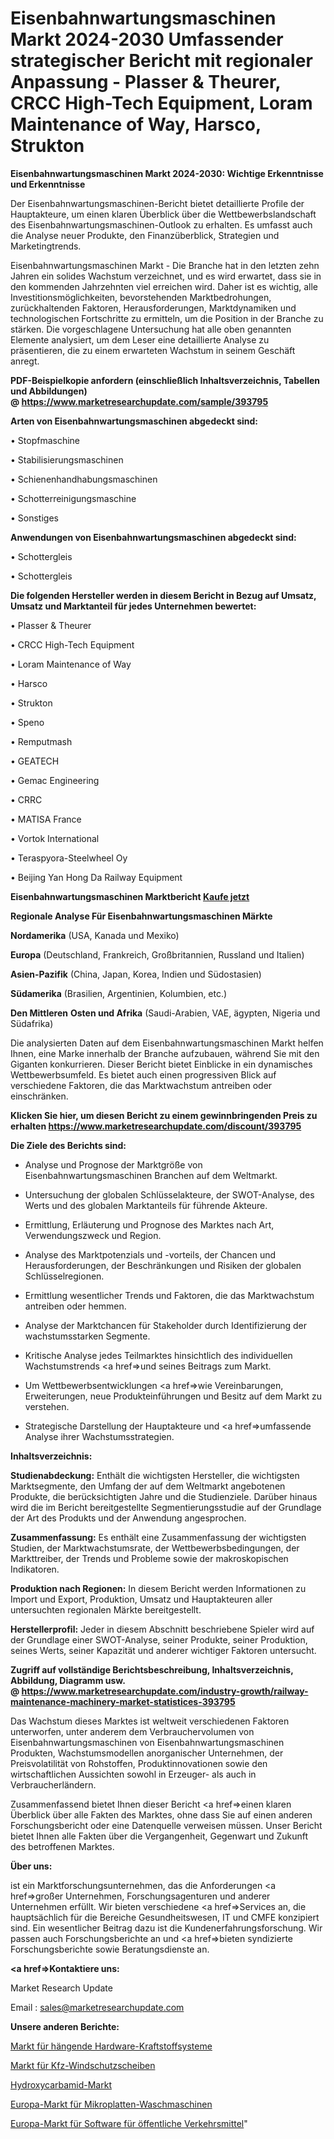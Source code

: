 # Eisenbahnwartungsmaschinen Markt 2024-2030 Umfassender strategischer Bericht mit regionaler Anpassung - Plasser & Theurer, CRCC High-Tech Equipment, Loram Maintenance of Way, Harsco, Strukton

<strong>Eisenbahnwartungsmaschinen Markt 2024-2030: Wichtige Erkenntnisse und Erkenntnisse</strong>

Der Eisenbahnwartungsmaschinen-Bericht bietet detaillierte Profile der Hauptakteure, um einen klaren Überblick über die Wettbewerbslandschaft des Eisenbahnwartungsmaschinen-Outlook zu erhalten. Es umfasst auch die Analyse neuer Produkte, den Finanzüberblick, Strategien und Marketingtrends.

Eisenbahnwartungsmaschinen Markt - Die Branche hat in den letzten zehn Jahren ein solides Wachstum verzeichnet, und es wird erwartet, dass sie in den kommenden Jahrzehnten viel erreichen wird. Daher ist es wichtig, alle Investitionsmöglichkeiten, bevorstehenden Marktbedrohungen, zurückhaltenden Faktoren, Herausforderungen, Marktdynamiken und technologischen Fortschritte zu ermitteln, um die Position in der Branche zu stärken. Die vorgeschlagene Untersuchung hat alle oben genannten Elemente analysiert, um dem Leser eine detaillierte Analyse zu präsentieren, die zu einem erwarteten Wachstum in seinem Geschäft anregt.

<strong><b>PDF-Beispielkopie anfordern (einschließlich Inhaltsverzeichnis, Tabellen und Abbildungen) @ </b></strong><strong><a href=https://www.marketresearchupdate.com/sample/393795><strong>https://www.marketresearchupdate.com/sample/393795</u></a></strong></strong>

<strong>Arten von Eisenbahnwartungsmaschinen abgedeckt sind:</strong>

• Stopfmaschine

• Stabilisierungsmaschinen

• Schienenhandhabungsmaschinen

• Schotterreinigungsmaschine

• Sonstiges

<strong>Anwendungen von Eisenbahnwartungsmaschinen abgedeckt sind:</strong>

• Schottergleis

• Schottergleis

<strong>Die folgenden Hersteller werden in diesem Bericht in Bezug auf Umsatz, Umsatz und Marktanteil für jedes Unternehmen bewertet:</strong>

• Plasser & Theurer

• CRCC High-Tech Equipment

• Loram Maintenance of Way

• Harsco

• Strukton

• Speno

• Remputmash

• GEATECH

• Gemac Engineering

• CRRC

• MATISA France

• Vortok International

• Teraspyora-Steelwheel Oy

• Beijing Yan Hong Da Railway Equipment

<strong>Eisenbahnwartungsmaschinen Marktbericht <a href=https://www.marketresearchupdate.com/buynow/393795>Kaufe jetzt</a></strong>

<strong>Regionale Analyse Für Eisenbahnwartungsmaschinen Märkte</strong>

<strong>Nordamerika</strong> (USA, Kanada und Mexiko)

<strong>Europa</strong> (Deutschland, Frankreich, Großbritannien, Russland und Italien)

<strong>Asien-Pazifik</strong> (China, Japan, Korea, Indien und Südostasien)

<strong>Südamerika</strong> (Brasilien, Argentinien, Kolumbien, etc.)

<strong>Den Mittleren</strong> <strong>Osten und Afrika</strong> (Saudi-Arabien, VAE, ägypten, Nigeria und Südafrika)

Die analysierten Daten auf dem Eisenbahnwartungsmaschinen Markt helfen Ihnen, eine Marke innerhalb der Branche aufzubauen, während Sie mit den Giganten konkurrieren. Dieser Bericht bietet Einblicke in ein dynamisches Wettbewerbsumfeld. Es bietet auch einen progressiven Blick auf verschiedene Faktoren, die das Marktwachstum antreiben oder einschränken.

<strong>Klicken Sie hier, um diesen Bericht zu einem gewinnbringenden Preis zu erhalten
</strong><strong><a href=https://www.marketresearchupdate.com/discount/393795>https://www.marketresearchupdate.com/discount/393795</b></u></strong></a>

<strong>Die Ziele des Berichts sind:</strong>

- Analyse und Prognose der Marktgröße von Eisenbahnwartungsmaschinen Branchen auf dem Weltmarkt.

- Untersuchung der globalen Schlüsselakteure, der SWOT-Analyse, des Werts und des globalen Marktanteils für führende Akteure.

- Ermittlung, Erläuterung und Prognose des Marktes nach Art, Verwendungszweck und Region.

- Analyse des Marktpotenzials und -vorteils, der Chancen und Herausforderungen, der Beschränkungen und Risiken der globalen Schlüsselregionen.

- Ermittlung wesentlicher Trends und Faktoren, die das Marktwachstum antreiben oder hemmen.

- Analyse der Marktchancen für Stakeholder durch Identifizierung der wachstumsstarken Segmente.

- Kritische Analyse jedes Teilmarktes hinsichtlich des individuellen Wachstumstrends <a href=>und</a> seines Beitrags zum Markt.

- Um Wettbewerbsentwicklungen <a href=>wie</a> Vereinbarungen, Erweiterungen, neue Produkteinführungen und Besitz auf dem Markt zu verstehen.

- Strategische Darstellung der Hauptakteure und <a href=>umfas</a>sende Analyse ihrer Wachstumsstrategien.

<strong>Inhaltsverzeichnis:</strong>

<strong>Studienabdeckung:</strong> Enthält die wichtigsten Hersteller, die wichtigsten Marktsegmente, den Umfang der auf dem Weltmarkt angebotenen Produkte, die berücksichtigten Jahre und die Studienziele. Darüber hinaus wird die im Bericht bereitgestellte Segmentierungsstudie auf der Grundlage der Art des Produkts und der Anwendung angesprochen.

<strong>Zusammenfassung:</strong> Es enthält eine Zusammenfassung der wichtigsten Studien, der Marktwachstumsrate, der Wettbewerbsbedingungen, der Markttreiber, der Trends und Probleme sowie der makroskopischen Indikatoren.

<strong>Produktion nach Regionen:</strong> In diesem Bericht werden Informationen zu Import und Export, Produktion, Umsatz und Hauptakteuren aller untersuchten regionalen Märkte bereitgestellt.

<strong>Herstellerprofil:</strong> Jeder in diesem Abschnitt beschriebene Spieler wird auf der Grundlage einer SWOT-Analyse, seiner Produkte, seiner Produktion, seines Werts, seiner Kapazität und anderer wichtiger Faktoren untersucht.

<strong><b>Zugriff auf vollständige Berichtsbeschreibung, Inhaltsverzeichnis, Abbildung, Diagramm usw. @ </b></strong><strong><a href=https://www.marketresearchupdate.com/industry-growth/railway-maintenance-machinery-market-statistices-393795>https://www.marketresearchupdate.com/industry-growth/railway-maintenance-machinery-market-statistices-393795</a></strong>

Das Wachstum dieses Marktes ist weltweit verschiedenen Faktoren unterworfen, unter anderem dem Verbrauchervolumen von Eisenbahnwartungsmaschinen von Eisenbahnwartungsmaschinen Produkten, Wachstumsmodellen anorganischer Unternehmen, der Preisvolatilität von Rohstoffen, Produktinnovationen sowie den wirtschaftlichen Aussichten sowohl in Erzeuger- als auch in Verbraucherländern.

Zusammenfassend bietet Ihnen dieser Bericht <a href=>einen</a> klaren Überblick über alle Fakten des Marktes, ohne dass Sie auf einen anderen Forschungsbericht oder eine Datenquelle verweisen müssen. Unser Bericht bietet Ihnen alle Fakten über die Vergangenheit, Gegenwart und Zukunft des betroffenen Marktes.

<strong>Über uns:</strong>

 ist ein Marktforschungsunternehmen, das die Anforderungen <a href=>großer</a> Unternehmen, Forschungsagenturen und anderer Unternehmen erfüllt. Wir bieten verschiedene <a href=>Services</a> an, die hauptsächlich für die Bereiche Gesundheitswesen, IT und CMFE konzipiert sind. Ein wesentlicher Beitrag dazu ist die Kundenerfahrungsforschung. Wir passen auch Forschungsberichte an und <a href=>bieten</a> syndizierte Forschungsberichte sowie Beratungsdienste an.

<strong><a href=>Kontaktiere uns:</a></strong>

Market Research Update

Email : sales@marketresearchupdate.com

<strong>Unsere anderen Berichte:</strong>

<a href=https://www.linkedin.com/pulse/hanging-hardware-fueling-systems-market-witness>Markt für hängende Hardware-Kraftstoffsysteme</a>

<a href=https://www.linkedin.com/pulse/automotive-windscreen-market-outlooks-2023-size>Markt für Kfz-Windschutzscheiben</a>

<a href=https://www.linkedin.com/pulse/hydroxycarbamide-market-size-share-outlook-growth-prospects>Hydroxycarbamid-Markt</a>

<a href=https://www.linkedin.com/pulse/europe-microplate-washer-market-trends-2023-updated>Europa-Markt für Mikroplatten-Waschmaschinen</a>

<a href=https://www.linkedin.com/pulse/europe-public-transportation-software-market-size2023-2030>Europa-Markt für Software für öffentliche Verkehrsmittel</a>"
